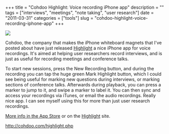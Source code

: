 +++
title = "Cohdoo Highlight: Voice recording iPhone app"
description = ""
tags = ["interviews", "meetings", "note taking", "user research"]
date = "2011-03-31"
categories = ["tools"]
slug = "cohdoo-highlight-voice-recording-iphone-app"
+++


<div class="tool-screenshot mb1"><a href="http://cohdoo.com/highlight.php"><img id="bluga-thumbnail-2677" class="bluga-thumbnail custom" src="//media.konigi.com/bluga/
wt522fad14ed298_custom.jpg"/></a></div><p>Cohdoo, the company that makes the iPhone whiteboard magnets that I've posted about have just released <a href="http://cohdoo.com/highlight.php">Highlight</a> a nice iPhone app for voice recordings. It's aimed at helping user researchers record interviews, and is just as useful for recording meetings and conference talks.</p>

<p>To start new sessions, press the New Recording button, and during the recording you can tap the huge green Mark Highlight button, which I could see being useful for marking new questions during interviews, or marking sections of conference talks. Afterwards during playback, you can press a marker to jump to it, and swipe a marker to label it. You can then sync and access your recordings via iTunes, or email the audio recordings.  Really nice app. I can see myself using this for more than just user research recordings.</p>

<p><a href="http://itunes.apple.com/us/app/cohdoo-highlight/id422247746?mt=8&amp;ls=1">More info in the App Store</a> or on the <a href="http://cohdoo.com/highlight.php">Highlight</a> site.</p>

  
<p><a href="http://cohdoo.com/highlight.php">http://cohdoo.com/highlight.php</a></p>
      
